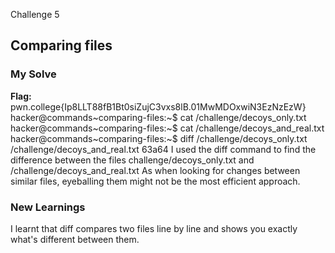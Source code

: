Challenge 5
## Comparing files

### My Solve
**Flag:** pwn.college{Ip8LLT88fB1Bt0siZujC3vxs8lB.01MwMDOxwiN3EzNzEzW}
hacker@commands~comparing-files:~$ cat /challenge/decoys_only.txt
hacker@commands~comparing-files:~$ cat /challenge/decoys_and_real.txt
hacker@commands~comparing-files:~$ diff /challenge/decoys_only.txt /challenge/decoys_and_real.txt
63a64
I used the diff command to find the difference between the files challenge/decoys_only.txt and /challenge/decoys_and_real.txt
As when looking for changes between similar files, eyeballing them might not be the most efficient approach.

### New Learnings
I learnt that diff compares two files line by line and shows you exactly what's different between them. 
